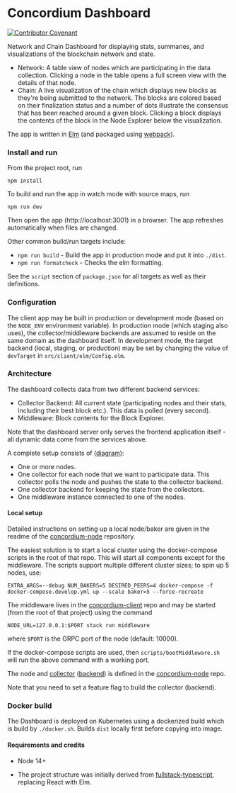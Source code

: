 # Concordium Dashboard

[![Contributor Covenant](https://img.shields.io/badge/Contributor%20Covenant-2.0-4baaaa.svg)](https://github.com/Concordium/.github/blob/main/.github/CODE_OF_CONDUCT.md)

Network and Chain Dashboard for displaying stats, summaries, and visualizations of the blockchain network and state.

- Network: A table view of nodes which are participating in the data collection.
  Clicking a node in the table opens a full screen view with the details of that node.
- Chain: A live visualization of the chain which displays new blocks as they're being submitted to the network.
  The blocks are colored based on their finalization status and a number of dots illustrate the
  consensus that has been reached around a given block.
  Clicking a block displays the contents of the block in the Node Explorer below the visualization.

The app is written in [Elm](https://elm-lang.org/) (and packaged using [webpack](https://webpack.github.io/)).


### Install and run

From the project root, run
```
npm install
```

To build and run the app in watch mode with source maps, run
```
npm run dev
```
Then open the app (http://localhost:3001) in a browser. The app refreshes automatically when files are changed.


Other common build/run targets include:

- `npm run build` - Build the app in production mode and put it into `./dist`.
- `npm run formatcheck` - Checks the elm formatting.

See the `script` section of `package.json` for all targets as well as their definitions.

### Configuration

The client app may be built in production or development mode (based on the `NODE_ENV` environment variable).
In production mode (which staging also uses), the collector/middleware backends are assumed to reside on the same 
domain as the dashboard itself. In development mode, the target backend (local, staging, or production) may be set
by changing the value of `devTarget` in `src/client/elm/Config.elm`.


### Architecture

The dashboard collects data from two different backend services:

- Collector Backend: All current state (participating nodes and their stats, including their best block etc.).
  This data is polled (every second).
- Middleware: Block contents for the Block Explorer.

Note that the dashboard server only serves the frontend application itself - all dynamic data come from the services above.

A complete setup consists of ([diagram](https://docs.google.com/drawings/d/1FWV8Ah9RAiqMaghT3Ql1JyGnBq0_TxOS6BgM6mFjepQ/edit)):

- One or more nodes.
- One collector for each node that we want to participate data. This collector polls the node and pushes the state to the collector backend.
- One collector backend for keeping the state from the collectors.
- One middleware instance connected to one of the nodes.


#### Local setup

Detailed instructions on setting up a local node/baker are given in the readme of
the [concordium-node](https://github.com/Concordium/concordium-node/tree/main/concordium-node) repository.

The easiest solution is to start a local cluster using the docker-compose scripts in the root of that repo.
This will start all components except for the middleware. The scripts support multiple different cluster sizes;
to spin up 5 nodes, use:

```
EXTRA_ARGS=--debug NUM_BAKERS=5 DESIRED_PEERS=4 docker-compose -f docker-compose.develop.yml up --scale baker=5 --force-recreate
```

The middleware lives in the [concordium-client](https://github.com/Concordium/concordium-client) repo
and may be started (from the root of that project) using the command
```
NODE_URL=127.0.0.1:$PORT stack run middleware
```
where `$PORT` is the GRPC port of the node (default: 10000).

If the docker-compose scripts are used, then `scripts/bootMiddleware.sh` will run the above command with a working port.

The node and [collector](https://github.com/Concordium/concordium-node/blob/main/concordium-node/src/bin/collector.rs)
([backend](https://github.com/Concordium/concordium-node/blob/main/concordium-node/src/bin/collector_backend.rs)) is defined in the
[concordium-node](https://github.com/Concordium/concordium-node/tree/main/concordium-node) repo.

Note that you need to set a feature flag to build the collector (backend).


### Docker build

The Dashboard is deployed on Kubernetes using a dockerized build which is build by `./docker.sh`.
Builds `dist` locally first before copying into image.


#### Requirements and credits

- Node 14+

- The project structure was initially derived from [fullstack-typescript](https://github.com/gilamran/fullstack-typescript),
replacing React with Elm.
